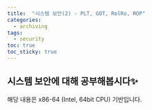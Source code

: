 ```yaml
---
title:  "시스템 보안(2) - PLT, GOT, RelRo, ROP"
categories: 
  - archiving
tags:
  - security
toc: true
toc_sticky: true
---
```

## 시스템 보안에 대해 공부해봅시다✨

해당 내용은 x86-64 (Intel, 64bit CPU) 기반입니다.